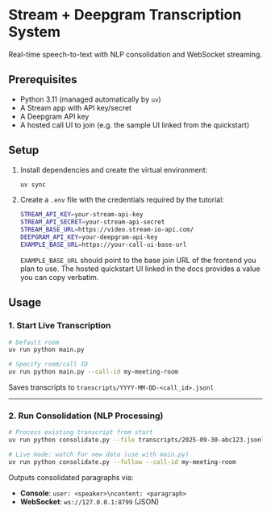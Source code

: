 # Stream + Deepgram Transcription System

Real-time speech-to-text with NLP consolidation and WebSocket streaming.

## Prerequisites
- Python 3.11 (managed automatically by `uv`)
- A Stream app with API key/secret
- A Deepgram API key
- A hosted call UI to join (e.g. the sample UI linked from the quickstart)

## Setup
1. Install dependencies and create the virtual environment:
   ```bash
   uv sync
   ```
2. Create a `.env` file with the credentials required by the tutorial:
   ```bash
   STREAM_API_KEY=your-stream-api-key
   STREAM_API_SECRET=your-stream-api-secret
   STREAM_BASE_URL=https://video.stream-io-api.com/
   DEEPGRAM_API_KEY=your-deepgram-api-key
   EXAMPLE_BASE_URL=https://your-call-ui-base-url
   ```
   `EXAMPLE_BASE_URL` should point to the base join URL of the frontend you plan to use. The hosted quickstart UI linked in the docs provides a value you can copy verbatim.

## Usage

### 1. Start Live Transcription

```bash
# Default room
uv run python main.py

# Specify room/call ID
uv run python main.py --call-id my-meeting-room
```

Saves transcripts to `transcripts/YYYY-MM-DD-<call_id>.jsonl`

---

### 2. Run Consolidation (NLP Processing)

```bash
# Process existing transcript from start
uv run python consolidate.py --file transcripts/2025-09-30-abc123.jsonl --from-start

# Live mode: watch for new data (use with main.py)
uv run python consolidate.py --follow --call-id my-meeting-room
```

Outputs consolidated paragraphs via:
- **Console**: `user: <speaker>\ncontent: <paragraph>`
- **WebSocket**: `ws://127.0.0.1:8799` (JSON)